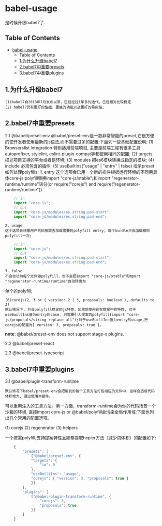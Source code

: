 # babel-usage

是时候升级babel7了.

## Table of Contents

- [babel-usage](#babel-usage)
  - [Table of Contents](#table-of-contents)
  - [1.为什么升级babel7](#1%e4%b8%ba%e4%bb%80%e4%b9%88%e5%8d%87%e7%ba%a7babel7)
  - [2.babel7中重要presets](#2babel7%e4%b8%ad%e9%87%8d%e8%a6%81presets)
  - [3.babel7中重要plugins](#3babel7%e4%b8%ad%e9%87%8d%e8%a6%81plugins)

## 1.为什么升级babel7

    (1)babel7自2018年7月发布以来，已经经过1年多的迭代，已经相对比较稳定. 
    (2) babel7具有更好的性能，更强的功能以及更好的易用性;

## 2.babel7中重要presets

2.1 @babel/preset-env
    @babel/preset-env是一款非常智能的preset,它很方便的使开发者使用最新的js语法,而不需要过多的配置;下面列一些基础配置说明;
(1) Browserslist Integration
    特别适用前端项目, 主要是前端工程有很多工具autoprefixer, stylelint, eslint-plugin-compat等都使用相同的配置;
(2) targets
    描述项目支持的平台或者是环境;
(3) modules
    把es6模块转换成指定的模块;
(4) include
    必须包含的插件;
(5) useBuiltIns("usage" | "entry" | false)
    指示preset如何处理polyfills;
    1. entry
    这个选项会启用一个新的插件根据运行环境的不同用具体core-js polyfill替换import "core-js/stable";和import "regenerator-runtime/runtime"语句(or require("corejs") and require("regenerator-runtime/runtime")).

```javascript
    // in
    import "core-js";
    // out
    import "core-js/modules/es.string.pad-start";
    import "core-js/modules/es.string.pad-end";
```

    2. usage
    这个选项会根据用户代码按需去加载需要的polyfill entry, 每个bundle只会加载相同polyfill一次;

```javascript
    // in
    import "core-js";
    // out
    import "core-js/modules/es.string.pad-start";
    import "core-js/modules/es.string.pad-end";
```

    3. false
    不会自动为每个文件做polyfill，也不会把import "core-js/stable"和mport "regenerator-runtime/runtime"自动转换为
单个的polyfill;

    (6)corejs(2, 3 or { version: 2 | 3, proposals: boolean }, defaults to 2)
    默认情况下, 只会polyfill稳定的js特性，如果想使用还在提案中的特性, 对于useBuiltIns值为entry的case, 只需要引入提案的polyfill(import "core-js/proposals/string-replace-all");对于useBuiltIns值为entry的usage,把corejs的配置为{ version: 3, proposals: true }。

**note:** @babel/preset-env does not support stage-x plugins.

2.2 @babel/preset-react

2.3 @babel/preset-typescript

## 3.babel7中重要plugins

3.1 @babel/plugin-transform-runtime

    默认情况下babel/preset-env会把用到的每个工具方法打包相应的文件中，这样会造成代码体积增大, 通过使用本插件，
可以重用注入的工具方法。另一方面，transform-runtime会为你的代码场景一个沙箱的环境, 直接import core-js or @babel/polyfill会污染全局作用域;下面也列出几个常用的配置选项。

(1) corejs
(2) regenerator
(3) helpers

一个按需polyfill,支持提案特性且能够提取hepler方法（减少包体积）的配置如下:

```javascript
    {
        "presets": [
            ["@babel/preset-env", {
            "targets": {
                "ie": 9
            },
            "useBuiltIns": "usage",
            "corejs": { "version": 3, "proposals": true }
            }]
        ],
        "plugins": [
            ["@babel/plugin-transform-runtime", {
                "corejs": 3,
                "proposals": true
            }]
        ]
    }
```
